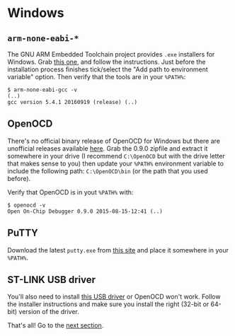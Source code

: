 # Windows

## `arm-none-eabi-*`

The GNU ARM Embedded Toolchain project provides `.exe` installers for Windows.
Grab [this one], and follow the instructions. Just before the installation
process finishes tick/select the "Add path to environment variable" option. Then
verify that the tools are in your `%PATH%`:
```
$ arm-none-eabi-gcc -v
(..)
gcc version 5.4.1 20160919 (release) (..)
```

[GNU ARM Embedded Toolchain]: https://launchpad.net/gcc-arm-embedded/+download
[this one]: https://launchpad.net/gcc-arm-embedded/5.0/5-2016-q3-update/+download/gcc-arm-none-eabi-5_4-2016q3-20160926-win32.exe

## OpenOCD

There's no official binary release of OpenOCD for Windows but there are
unofficial releases available [here]. Grab the 0.9.0 zipfile and extract it
somewhere in your drive (I recommend `C:\OpenOCD` but with the drive letter that
makes sense to you) then update your `%PATH%` environment variable to include
the following path: `C:\OpenOCD\bin` (or the path that you used before).

[here]: http://gnutoolchains.com/arm-eabi/openocd/

Verify that OpenOCD is in yout `%PATH%` with:

```
$ openocd -v
Open On-Chip Debugger 0.9.0 2015-08-15-12:41 (..)
```

## PuTTY

Download the latest `putty.exe` from [this site] and place it somewhere in your
`%PATH%`.

[this site]: http://www.chiark.greenend.org.uk/~sgtatham/putty/download.html

## ST-LINK USB driver

You'll also need to install [this USB driver] or OpenOCD won't work. Follow the
installer instructions and make sure you install the right (32-bit or 64-bit)
version of the driver.

[this USB driver]: www.st.com/en/embedded-software/stsw-link009.html

That's all! Go to the [next section].

[next section]: 02-meet-your-hardware/README.html

